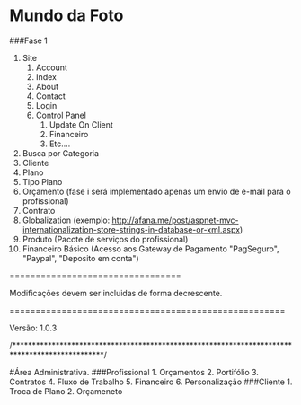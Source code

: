 Mundo da Foto
============================

###Fase 1

  1. Site
      1.  Account
      2.  Index
      3.  About
      4.  Contact
      5.  Login
      6.  Control Panel
            1. Update On Client
            2. Financeiro
            3. Etc....
  2. Busca por Categoria
  3. Cliente
  4. Plano
  5. Tipo Plano
  6. Orçamento (fase i será implementado apenas um envio de e-mail para o profissional)
  7. Contrato
  8. Globalization (exemplo: http://afana.me/post/aspnet-mvc-internationalization-store-strings-in-database-or-xml.aspx)
  9. Produto (Pacote de serviços do profissional)
  10. Financeiro Básico (Acesso aos Gateway de Pagamento "PagSeguro", "Paypal", "Deposito em conta")
 
  
=================================

Modificações devem ser incluidas de forma decrescente.

=====================================================
  
Versão: 1.0.3

/***********************************************************************************************/

#Área Administrativa. 
  ###Profissional
      1. Orçamentos
      2. Portifólio
      3. Contratos
      4. Fluxo de Trabalho
      5. Financeiro
      6. Personalização
  ###Cliente
      1. Troca de Plano
      2. Orçameneto
      
       
  
